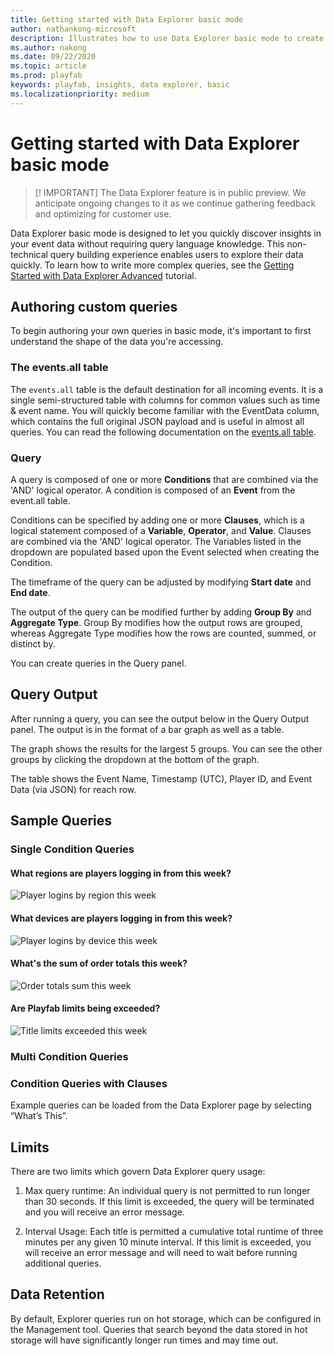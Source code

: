 ```yaml
---
title: Getting started with Data Explorer basic mode
author: nathankong-microsoft
description: Illustrates how to use Data Explorer basic mode to create queries.
ms.author: nakong
ms.date: 09/22/2020
ms.topic: article
ms.prod: playfab
keywords: playfab, insights, data explorer, basic
ms.localizationpriority: medium
---
```


# Getting started with Data Explorer basic mode

>[! IMPORTANT] 
>The Data Explorer feature is in public preview. We anticipate ongoing changes to it as we continue gathering feedback 
and optimizing for customer use.

Data Explorer basic mode is designed to let you quickly discover insights in your event data without requiring query language knowledge. This non-technical query building experience enables users to explore their data quickly. To learn how to write more complex queries, see the [Getting Started with Data Explorer Advanced](getting-started-with-data-explorer-advanced.md) tutorial.

## Authoring custom queries

To begin authoring your own queries in basic mode, it's important to first understand the shape of the data you're accessing.

### The events.all table

The `events.all` table is the default destination for all incoming events. It is a single semi-structured table with columns for common values such as time & event name. You will quickly become familiar with the EventData column, which contains the full original JSON payload and is useful in almost all queries. You can read the following documentation on the [events.all table](../schemas/events-all.md).

### Query

A query is composed of one or more **Conditions** that are combined via the 'AND' logical operator. A condition is composed of an **Event** from the event.all table.

Conditions can be specified by adding one or more **Clauses**, which is a logical statement composed of a **Variable**, **Operator**, and **Value**. Clauses are combined via the 'AND' logical operator. The Variables listed in the dropdown are populated based upon the Event selected when creating the Condition.

The timeframe of the query can be adjusted by modifying **Start date** and **End date**.

The output of the query can be modified further by adding **Group By** and **Aggregate Type**. Group By modifies how the output rows are grouped, whereas Aggregate Type modifies how the rows are counted, summed, or distinct by.

You can create queries in the Query panel.

## Query Output

After running a query, you can see the output below in the Query Output panel. The output is in the format of a bar graph as well as a table.

The graph shows the results for the largest 5 groups. You can see the other groups by clicking the dropdown at the bottom of the graph.

The table shows the Event Name, Timestamp (UTC), Player ID, and Event Data (via JSON) for reach row.

## Sample Queries

### Single Condition Queries
#### What regions are players logging in from this week?
![Player logins by region this week](data-explorer/media/ExplorerBasic_Query_1.png)

#### What devices are players logging in from this week?
![Player logins by device this week](data-explorer/media/ExplorerBasic_Query_2.png)

#### What's the sum of order totals this week?
![Order totals sum this week](data-explorer/media/ExplorerBasic_Query_3.png)

#### Are Playfab limits being exceeded?
![Title limits exceeded this week](data-explorer/media/ExplorerBasic_Query_4.png)

### Multi Condition Queries

### Condition Queries with Clauses

Example queries can be loaded from the Data Explorer page by selecting “What’s This”.

## Limits
There are two limits which govern Data Explorer query usage:
 
1. Max query runtime: An individual query is not permitted to run longer than 30 seconds. If this limit is exceeded, the query will be terminated and you will receive an error message.

2. Interval Usage: Each title is permitted a cumulative total runtime of three minutes per any given 10 minute interval. If this limit is exceeded, you will receive an error message and will need to wait before running additional queries. 

## Data Retention

By default, Explorer queries run on hot storage, which can be configured in the Management tool. Queries that search beyond the data stored in hot storage will have significantly longer run times and may time out.
